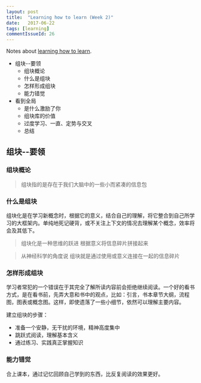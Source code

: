 ```yaml
---
layout: post
title:  "Learning how to learn (Week 2)"
date:   2017-06-22
tags: [learning]
commentIssueId: 26
---
```


Notes about [learning how to learn](https://www.coursera.org/learn/ruhe-xuexi/home/week/2).
* 组块--要领
  * 组块概论
  * 什么是组块
  * 怎样形成组块
  * 能力错觉
* 看到全局
  * 是什么激励了你
  * 组块库的价值
  * 过度学习、一直、定势与交叉
  * 总结

## 组块--要领

### 组块概论

> 组块指的是存在于我们大脑中的一些小而紧凑的信息包

### 什么是组块
组块化是在学习新概念时，根据它的意义，结合自己的理解，将它整合到自己所学习的大框架内。单纯地死记硬背，或不关注上下文的情况去理解某个概念，效率将会及其低下。

> 组块化是一种思维的跃进 根据意义将信息碎片拼接起来

> 从神经科学的角度说 组块就是通过使用或意义连接在一起的信息碎片

### 怎样形成组块
学习者常犯的一个错误在于其完全了解所读内容前会拒绝继续阅读。一个好的看书方式，是在看书前，先弄大意和书中的观点，比如：引言，书本章节大纲，流程图，图表或概念图。这样，即使遗落了一些小细节，依然可以理解主要内容。

建立组块的步骤：
* 准备一个安静，无干扰的环境，精神高度集中
* 跳跃式阅读，理解基本含义
* 通过练习、实践真正掌握知识


### 能力错觉
合上课本，通过记忆回顾自己学到的东西，比反复阅读的效果更好。
